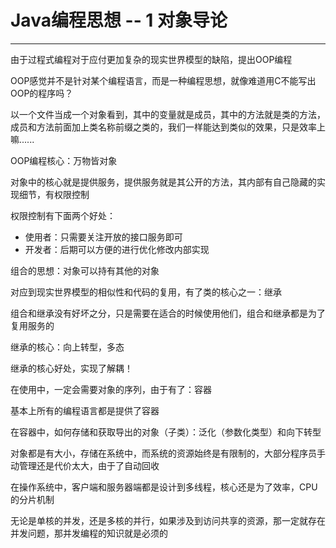 # Java编程思想 -- 1 对象导论
***

由于过程式编程对于应付更加复杂的现实世界模型的缺陷，提出OOP编程

OOP感觉并不是针对某个编程语言，而是一种编程思想，就像难道用C不能写出OOP的程序吗？

以一个文件当成一个对象看到，其中的变量就是成员，其中的方法就是类的方法，成员和方法前面加上类名称前缀之类的，我们一样能达到类似的效果，只是效率上嘛......

OOP编程核心：万物皆对象

对象中的核心就是提供服务，提供服务就是其公开的方法，其内部有自己隐藏的实现细节，有权限控制

权限控制有下面两个好处：

- 使用者：只需要关注开放的接口服务即可
- 开发者：后期可以方便的进行优化修改内部实现

组合的思想：对象可以持有其他的对象

对应到现实世界模型的相似性和代码的复用，有了类的核心之一：继承

组合和继承没有好坏之分，只是需要在适合的时候使用他们，组合和继承都是为了复用服务的

继承的核心：向上转型，多态

继承的核心好处，实现了解耦！

在使用中，一定会需要对象的序列，由于有了：容器

基本上所有的编程语言都是提供了容器

在容器中，如何存储和获取导出的对象（子类）：泛化（参数化类型）和向下转型

对象都是有大小，存储在系统中，而系统的资源始终是有限制的，大部分程序员手动管理还是代价太大，由于了自动回收

在操作系统中，客户端和服务器端都是设计到多线程，核心还是为了效率，CPU的分片机制

无论是单核的并发，还是多核的并行，如果涉及到访问共享的资源，那一定就存在并发问题，那并发编程的知识就是必须的
